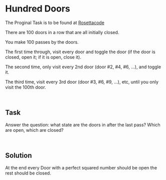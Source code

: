 # Hundred Doors 

The Proginal Task is to be found at [Rosettacode](http://rosettacode.org/wiki/100_doors)

There are 100 doors in a row that are all initially closed.

You make 100 passes by the doors.

The first time through, visit every door and  toggle  the door  (if the door is closed,  open it;   if it is open,  close it).

The second time, only visit every 2nd door   (door #2, #4, #6, ...),   and toggle it.

The third time, visit every 3rd door   (door #3, #6, #9, ...), etc,   until you only visit the 100th door.

&nbsp;

## Task

Answer the question:   what state are the doors in after the last pass?   Which are open, which are closed?

&nbsp;

## Solution

At the end every Door with a perfect squared number should be open the rest should be closed.
